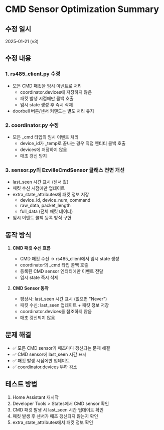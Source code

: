 # CMD Sensor Optimization Summary

## 수정 일시
2025-01-21 (v3)

## 수정 내용

### 1. rs485_client.py 수정
- 모든 CMD 패킷을 임시 이벤트로 처리
  - coordinator.devices에 저장하지 않음
  - 패킷 발생 시점에만 콜백 호출
  - 임시 state 생성 후 즉시 삭제
- doorbell 버튼/센서 커맨드는 별도 처리 유지

### 2. coordinator.py 수정  
- 모든 _cmd 타입의 임시 이벤트 처리
  - device_id가 _temp로 끝나는 경우 직접 엔티티 콜백 호출
  - devices에 저장하지 않음
  - 매초 갱신 방지

### 3. sensor.py의 EzvilleCmdSensor 클래스 전면 개선
- last_seen 시간 표시 (센서 값)
- 패킷 수신 시점에만 업데이트
- extra_state_attributes에 패킷 정보 저장
  - device_id, device_num, command
  - raw_data, packet_length
  - full_data (전체 패킷 데이터)
- 임시 이벤트 콜백 등록 방식 구현

## 동작 방식

1. **CMD 패킷 수신 흐름**
   - CMD 패킷 수신 → rs485_client에서 임시 state 생성
   - coordinator의 _cmd 타입 콜백 호출
   - 등록된 CMD sensor 엔티티에만 이벤트 전달
   - 임시 state 즉시 삭제

2. **CMD Sensor 동작**
   - 평상시: last_seen 시간 표시 (없으면 "Never")
   - 패킷 수신: last_seen 업데이트 + 패킷 정보 저장
   - coordinator.devices를 참조하지 않음
   - 매초 갱신되지 않음

## 문제 해결

- ✅ 모든 CMD sensor가 매초마다 갱신되는 문제 해결
- ✅ CMD sensor에 last_seen 시간 표시
- ✅ 패킷 발생 시점에만 업데이트
- ✅ coordinator.devices 부하 감소

## 테스트 방법

1. Home Assistant 재시작
2. Developer Tools > States에서 CMD sensor 확인
3. CMD 패킷 발생 시 last_seen 시간 업데이트 확인
4. 패킷 발생 후 센서가 매초 갱신되지 않는지 확인
5. extra_state_attributes에서 패킷 정보 확인
